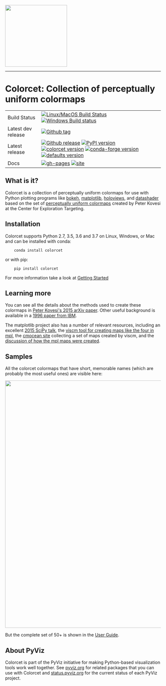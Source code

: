 <img src="https://github.com/pyviz/colorcet/blob/master/doc/_static/logo.png" width=200><br>

-----------------

# Colorcet: Collection of perceptually uniform colormaps

|    |    |
| --- | --- |
| Build Status | [![Linux/MacOS Build Status](https://travis-ci.org/pyviz/colorcet.svg?branch=master)](https://travis-ci.org/pyviz/colorcet) [![Windows Build status](https://img.shields.io/appveyor/ci/pyviz/colorcet/master.svg?logo=appveyor)](https://ci.appveyor.com/project/pyviz/colorcet/branch/master) |
| Latest dev release | [![Github tag](https://img.shields.io/github/tag/pyviz/colorcet.svg?label=tag&colorB=11ccbb)](https://github.com/pyviz/colorcet/tags) |
| Latest release | [![Github release](https://img.shields.io/github/release/pyviz/colorcet.svg?label=tag&colorB=11ccbb)](https://github.com/pyviz/colorcet/releases) [![PyPI version](https://img.shields.io/pypi/v/colorcet.svg?colorB=cc77dd)](https://pypi.python.org/pypi/colorcet) [![colorcet version](https://img.shields.io/conda/v/pyviz/colorcet.svg?colorB=4488ff&style=flat)](https://anaconda.org/pyviz/colorcet) [![conda-forge version](https://img.shields.io/conda/v/conda-forge/colorcet.svg?label=conda%7Cconda-forge&colorB=4488ff)](https://anaconda.org/conda-forge/colorcet) [![defaults version](https://img.shields.io/conda/v/anaconda/colorcet.svg?label=conda%7Cdefaults&style=flat&colorB=4488ff)](https://anaconda.org/anaconda/colorcet) |
| Docs | [![gh-pages](https://img.shields.io/github/last-commit/pyviz/colorcet/gh-pages.svg)](https://github.com/pyviz/colorcet/tree/gh-pages) [![site](https://img.shields.io/website-up-down-green-red/http/colorcet.pyviz.org.svg)](http://colorcet.pyviz.org) |


## What is it?

Colorcet is a collection of
perceptually uniform colormaps for use with Python plotting programs like
[bokeh](http://bokeh.pydata.org),
[matplotlib](http://matplotlib.org),
[holoviews](http://holoviews.org), and
[datashader](https://github.com/bokeh/datashader) based on the
set of [perceptually uniform colormaps](https://arxiv.org/abs/1509.03700) created
by Peter Kovesi at the Center for Exploration Targeting.


## Installation

Colorcet supports Python 2.7, 3.5, 3.6 and 3.7 on Linux, Windows, or Mac
and can be installed with conda:

```
    conda install colorcet
```

or with pip:

```
    pip install colorcet
```

For more information take a look at [Getting Started](http://colorcet.pyviz.org/getting_started)

## Learning more

You can see all the details about the methods used to create these
colormaps in [Peter Kovesi's 2015 arXiv
paper](https://arxiv.org/pdf/1509.03700v1.pdf).  Other useful
background is available in a [1996 paper from
IBM](http://www.research.ibm.com/people/l/lloydt/color/color.HTM).

The matplotlib project also has a number of relevant resources,
including an excellent
[2015 SciPy talk](https://www.youtube.com/watch?v=xAoljeRJ3lU), the
[viscm tool for creating maps like the four in mpl](https://github.com/matplotlib/viscm), the
[cmocean site](http://matplotlib.org/cmocean/) collecting a set of maps created by viscm,
and the [discussion of how the mpl maps were created](https://bids.github.io/colormap/).


## Samples

All the colorcet colormaps that have short, memorable names (which are probably
the most useful ones) are visible here:

<img src="examples/images/named.png" width="800">

But the complete set of 50+ is shown in the [User Guide](http://colorcet.pyviz.org/user_guide).


## About PyViz

Colorcet is part of the PyViz initiative for making Python-based visualization tools work well together.
See [pyviz.org](http://pyviz.org) for related packages that you can use with Colorcet and
[status.pyviz.org](http://status.pyviz.org) for the current status of each PyViz project.
